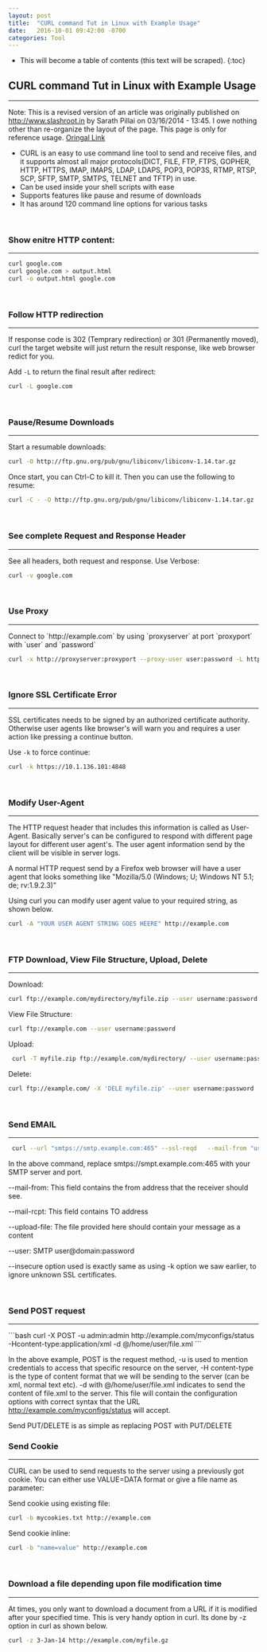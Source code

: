 ```yaml
---
layout: post
title:  "CURL command Tut in Linux with Example Usage"
date:   2016-10-01 09:42:00 -0700
categories: Tool
---
```

* This will become a table of contents (this text will be scraped).
{:toc}

<!-- Copyright: This is a revised version of an article was originally published on http://www.slashroot.in by Sarath Pillai on 03/16/2014 - 13:45. I owe nothing other than re-organize the layout of the page -->

## CURL command Tut in Linux with Example Usage
<hr />

Note: This is a revised version of an article was originally published on http://www.slashroot.in by Sarath Pillai on 03/16/2014 - 13:45. I owe nothing other than re-organize the layout of the page. This page is only for reference usage. [Oringal Link](http://www.slashroot.in/curl-command-tutorial-linux-example-usage)

- CURL is an easy to use command line tool to send and receive files, and it supports almost all major protocols(DICT, FILE, FTP, FTPS, GOPHER, HTTP, HTTPS,  IMAP, IMAPS,  LDAP,  LDAPS,  POP3, POP3S, RTMP, RTSP, SCP, SFTP, SMTP, SMTPS, TELNET and TFTP) in use.
- Can be used inside your shell scripts with ease
- Supports features like pause and resume of downloads
- It has around 120 command line options for various tasks
<br />

### Show enitre HTTP content:
<hr />

```bash
curl google.com 
curl google.com > output.html
curl -o output.html google.com
```
<br />

### Follow HTTP redirection 
<hr />
If response code is 302 (Temprary redirection) or 301 (Permanently moved), curl the target website will just return the result response, like web browser redict for you.

Add `-L` to return the final result after redirect: 

```bash
curl -L google.com
```
<br />

### Pause/Resume Downloads 
<hr />

Start a resumable downloads:

```bash
curl -O http://ftp.gnu.org/pub/gnu/libiconv/libiconv-1.14.tar.gz
```

Once start, you can Ctrl-C to kill it. Then you can use the following to resume:

```bash
curl -C - -O http://ftp.gnu.org/pub/gnu/libiconv/libiconv-1.14.tar.gz
``` 
<br />

### See complete Request and Response Header
<hr />
See all headers, both request and response. Use Verbose:

```bash
curl -v google.com
```
<br />


### Use Proxy
<hr />
Connect to `http://example.com` by using `proxyserver` at port `proxyport` with `user` and `password`

```bash
curl -x http://proxyserver:proxyport --proxy-user user:password -L http://example.com
```
<br />


### Ignore SSL Certificate Error
<hr />
SSL certificates needs to be signed by an authorized certificate authority. Otherwise user agents like browser's will warn you and requires a user action like pressing a continue button. 

Use `-k` to force continue:

```bash
curl -k https://10.1.136.101:4848
```
<br />

### Modify User-Agent
<hr />

The HTTP request header that includes this information is called as User-Agent. Basically server's can be configured to respond with different page layout for different user agent's. The user agent information send by the client will be visible in server logs.

A normal HTTP request send by a Firefox web browser will have a user agent that looks something like "Mozilla/5.0 (Windows; U; Windows NT 5.1; de; rv:1.9.2.3)"

Using curl you can modify user agent value to your required string, as shown below.

```bash
curl -A "YOUR USER AGENT STRING GOES HEERE" http://example.com
```
<br />

### FTP Download, View File Structure, Upload, Delete
<hr />

Download:

```bash
curl ftp://example.com/mydirectory/myfile.zip --user username:password -o myfile.zip
```

View File Structure:

```bash
curl ftp://example.com --user username:password
```

Upload:
```bash
 curl -T myfile.zip ftp://example.com/mydirectory/ --user username:password
```

Delete:
```bash
curl ftp://example.com/ -X 'DELE myfile.zip' --user username:password
```
<br />

### Send EMAIL
<hr />

```bash
 curl --url "smtps://smtp.example.com:465" --ssl-reqd   --mail-from "user@example.com" --mail-rcpt "friend@example.com"   --upload-file mailcontent.txt --user "user@example.com:password" --insecure 
```

In the above command, replace smtps://smpt.example.com:465 with your SMTP server and port.

--mail-from: This field contains the from address that the receiver should see.

--mail-rcpt: This field contains TO address

--upload-file: The file provided here should contain your message as a content

--user: SMTP user@domain:password

--insecure option used is exactly same as using -k option we saw earlier, to ignore unknown SSL certificates.

<br />


### Send POST request
<hr />
```bash
curl -X POST -u  admin:admin http://example.com/myconfigs/status -Hcontent-type:application/xml -d @/home/user/file.xml
```

In the above example, POST is the request method, -u is used to mention credentials to access that specific resource on the server, -H content-type is the type of content format that we will be sending to the server (can be xml, normal text etc). -d with @/home/user/file.xml indicates to send the content of file.xml to the server. This file will contain the configuration options with correct syntax that the URL http://example.com/myconfigs/status will accept.

Send PUT/DELETE is as simple as replacing POST with PUT/DELETE
<br />

### Send Cookie
<hr />
CURL can be used to send requests to the server using a previously got cookie. You can either use VALUE=DATA format or give a file name as parameter:

Send cookie using existing file:

```bash
curl -b mycookies.txt http://example.com
```

Send cookie inline:

```bash
curl -b "name=value" http://example.com
```
<br />

### Download a file depending upon file modification time
<hr />
At times, you only want to download a document from a URL if it is modified after your specified time. This is very handy option in curl. Its done by -z option in curl as shown below.

```bash
curl -z 3-Jan-14 http://example.com/myfile.gz
```
<br />

